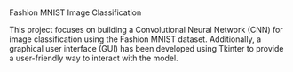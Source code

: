 #
Fashion MNIST Image Classification

This project focuses on building a Convolutional Neural Network (CNN) for image classification using the Fashion MNIST dataset. 
Additionally, a graphical user interface (GUI) has been developed using Tkinter to provide a user-friendly way to interact with the model.
